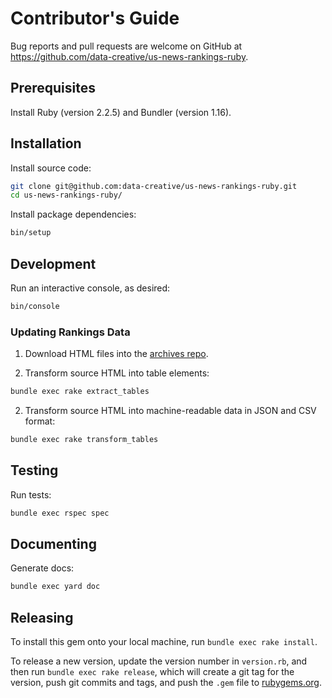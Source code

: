 # Contributor's Guide

Bug reports and pull requests are welcome on GitHub at https://github.com/data-creative/us-news-rankings-ruby.

## Prerequisites

Install Ruby (version 2.2.5) and Bundler (version 1.16).

## Installation

Install source code:

```sh
git clone git@github.com:data-creative/us-news-rankings-ruby.git
cd us-news-rankings-ruby/
```

Install package dependencies:

```sh
bin/setup
```

## Development

Run an interactive console, as desired:

```sh
bin/console
```

### Updating Rankings Data

1. Download HTML files into the [archives repo](https://github.com/data-creative/us-news-rankings-archive).

2. Transform source HTML into table elements:

```sh
bundle exec rake extract_tables
```

2. Transform source HTML into machine-readable data in JSON and CSV format:

```sh
bundle exec rake transform_tables
```

## Testing

Run tests:

```sh
bundle exec rspec spec
```

## Documenting

Generate docs:

```sh
bundle exec yard doc
```

## Releasing

To install this gem onto your local machine, run `bundle exec rake install`.

To release a new version, update the version number in `version.rb`, and then run `bundle exec rake release`, which will create a git tag for the version, push git commits and tags, and push the `.gem` file to [rubygems.org](https://rubygems.org).
